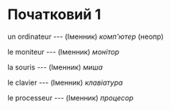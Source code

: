 # Початковий 1
un ordinateur --- (Іменник)
*комп'ютер* (неопр)



le moniteur --- (Іменник)
*монітор*



la souris --- (Іменник)
*миша*



le clavier --- (Іменник)
*клавіатура*



le processeur --- (Іменник)
*процесор*